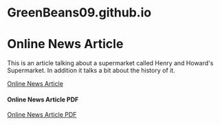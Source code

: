 # GreenBeans09.github.io
<h1>Online News Article</h1>
<p>This is an article talking about a supermarket called Henry and Howard's Supermarket. In addition it talks a bit about the history of it.</p> 
<a href="greenbeans09.github.io/WebDesign/OnlineNewsArticle.html" target="_self"> Online News Article </a>
                                                                                           <h4>Online News Article PDF</h4>
<a href=greenbeans09.github.io/WebDesign/Documents/Online News Article (Max Koerth).pdf" target="_self"> Online News Article PDF </a>
